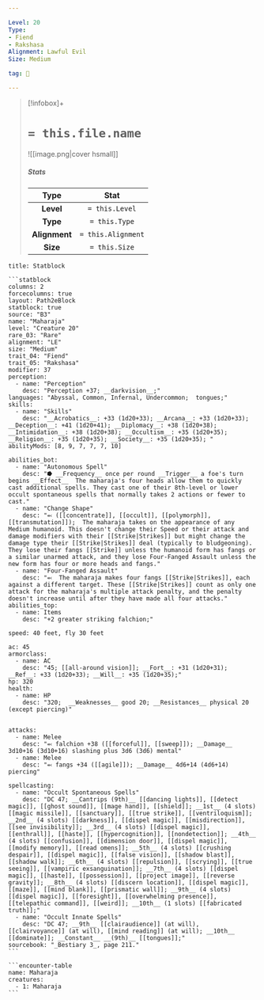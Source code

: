 ```yaml
---

Level: 20
Type:
- Fiend
- Rakshasa
Alignment: Lawful Evil
Size: Medium

tag: 👹

---
```


> [!infobox]+
> #  `= this.file.name`
> ![[image.png|cover hsmall]]
> ##### Stats
> Type | Stat |
> :---:|:---:|
> **Level** | `= this.Level` |
> **Type** | `= this.Type` |
> **Alignment** | `= this.Alignment` |
> **Size** | `= this.Size` |



````ad-info
title: Statblock

```statblock
columns: 2
forcecolumns: true
layout: Path2eBlock
statblock: true
source: "B3"
name: "Maharaja"
level: "Creature 20"
rare_03: "Rare"
alignment: "LE"
size: "Medium"
trait_04: "Fiend"
trait_05: "Rakshasa"
modifier: 37
perception:
  - name: "Perception"
    desc: "Perception +37; __darkvision__;"
languages: "Abyssal, Common, Infernal, Undercommon;  tongues;"
skills:
  - name: "Skills"
    desc: "__Acrobatics__: +33 (1d20+33); __Arcana__: +33 (1d20+33); __Deception__: +41 (1d20+41); __Diplomacy__: +38 (1d20+38); __Intimidation__: +38 (1d20+38); __Occultism__: +35 (1d20+35); __Religion__: +35 (1d20+35); __Society__: +35 (1d20+35); "
abilityMods: [8, 9, 7, 7, 7, 10]

abilities_bot:
  - name: "Autonomous Spell"
    desc: "⭓ __Frequency__ once per round __Trigger__ a foe's turn begins __Effect__  The maharaja's four heads allow them to quickly cast additional spells. They cast one of their 8th-level or lower occult spontaneous spells that normally takes 2 actions or fewer to cast."
  - name: "Change Shape"
    desc: "⬻ ([[concentrate]], [[occult]], [[polymorph]], [[transmutation]]);  The maharaja takes on the appearance of any Medium humanoid. This doesn't change their Speed or their attack and damage modifiers with their [[Strike|Strikes]] but might change the damage type their [[Strike|Strikes]] deal (typically to bludgeoning). They lose their fangs [[Strike]] unless the humanoid form has fangs or a similar unarmed attack, and they lose Four-Fanged Assault unless the new form has four or more heads and fangs."
  - name: "Four-Fanged Assault"
    desc: "⬻  The maharaja makes four fangs [[Strike|Strikes]], each against a different target. These [[Strike|Strikes]] count as only one attack for the maharaja's multiple attack penalty, and the penalty doesn't increase until after they have made all four attacks."
abilities_top:
  - name: Items
    desc: "+2 greater striking falchion;"

speed: 40 feet, fly 30 feet

ac: 45
armorclass:
  - name: AC
    desc: "45; [[all-around vision]]; __Fort__: +31 (1d20+31); __Ref__: +33 (1d20+33); __Will__: +35 (1d20+35);"
hp: 320
health:
  - name: HP
    desc: "320;  __Weaknesses__ good 20; __Resistances__ physical 20 (except piercing)"


attacks:
  - name: Melee
    desc: "⬻ falchion +38 ([[forceful]], [[sweep]]); __Damage__ 3d10+16 (3d10+16) slashing plus 3d6 (3d6) mental"
  - name: Melee
    desc: "⬻ fangs +34 ([[agile]]); __Damage__ 4d6+14 (4d6+14) piercing"

spellcasting:
  - name: "Occult Spontaneous Spells"
    desc: "DC 47; __Cantrips (9th)__ [[dancing lights]], [[detect magic]], [[ghost sound]], [[mage hand]], [[shield]]; __1st__ (4 slots) [[magic missile]], [[sanctuary]], [[true strike]], [[ventriloquism]]; __2nd__ (4 slots) [[darkness]], [[dispel magic]], [[misdirection]], [[see invisibility]]; __3rd__ (4 slots) [[dispel magic]], [[enthrall]], [[haste]], [[hypercognition]], [[nondetection]]; __4th__ (4 slots) [[confusion]], [[dimension door]], [[dispel magic]], [[modify memory]], [[read omens]]; __5th__ (4 slots) [[crushing despair]], [[dispel magic]], [[false vision]], [[shadow blast]], [[shadow walk]]; __6th__ (4 slots) [[repulsion]], [[scrying]], [[true seeing]], [[vampiric exsanguination]]; __7th__ (4 slots) [[dispel magic]], [[haste]], [[possession]], [[project image]], [[reverse gravity]]; __8th__ (4 slots) [[discern location]], [[dispel magic]], [[maze]], [[mind blank]], [[prismatic wall]]; __9th__ (4 slots) [[dispel magic]], [[foresight]], [[overwhelming presence]], [[telepathic command]], [[weird]]; __10th__ (1 slots) [[fabricated truth]];"
  - name: "Occult Innate Spells"
    desc: "DC 47; __9th__ [[clairaudience]] (at will), [[clairvoyance]] (at will), [[mind reading]] (at will); __10th__ [[dominate]]; __Constant__ __(9th)__ [[tongues]];"
sourcebook: "_Bestiary 3_, page 211."
```

```encounter-table
name: Maharaja
creatures:
  - 1: Maharaja
```

````


